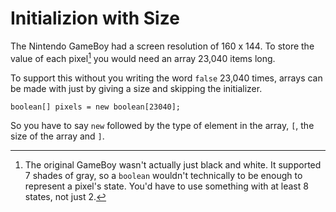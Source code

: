 # Initializion with Size

The Nintendo GameBoy had a screen resolution of 160 x 144.
To store the value of each pixel[^bw] you would need an array 23,040 items 
long.

To support this without you writing the word `false` 23,040 times,
arrays can be made with just by giving a size and skipping the initializer.

```java,no_run
boolean[] pixels = new boolean[23040];
```

So you have to say `new` followed by the type of element in the array, `[`, the size of the array and `]`.


[^bw]: The original GameBoy wasn't actually just black and white. It supported 7 shades of gray, so a `boolean` wouldn't technically to be enough to represent a pixel's state. You'd have to use something with at least 8 states, not just 2.
